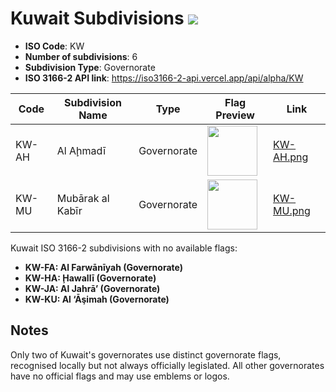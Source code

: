 # Kuwait Subdivisions ![](https://flagcdn.com/h40/kw.png)

- **ISO Code**: KW
- **Number of subdivisions**: 6
- **Subdivision Type**: Governorate
- **ISO 3166-2 API link**: https://iso3166-2-api.vercel.app/api/alpha/KW

| Code  | Subdivision Name         | Type | Flag Preview | Link |
|-------|--------------------------|--------------| -------------- |----------|
| KW-AH | Al Aḩmadī | Governorate | <img src='None' height='80'> | [KW-AH.png](https://github.com/amckenna41/iso3166-flags/blob/main/iso3166-2-flags/KW/KW-AH.png) |
| KW-MU | Mubārak al Kabīr | Governorate | <img src='None' height='80'> | [KW-MU.png](https://github.com/amckenna41/iso3166-flags/blob/main/iso3166-2-flags/KW/KW-MU.png) |

Kuwait ISO 3166-2 subdivisions with no available flags:

* **KW-FA: Al Farwānīyah (Governorate)**
* **KW-HA: Ḩawallī (Governorate)**
* **KW-JA: Al Jahrā’ (Governorate)**
* **KW-KU: Al ‘Āşimah (Governorate)**

## Notes
Only two of Kuwait's governorates use distinct governorate flags, recognised locally but not always officially legislated. All other governorates have no official flags and may use emblems or logos.